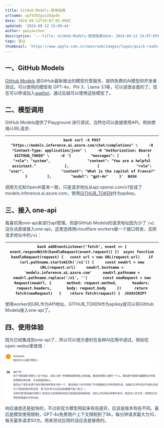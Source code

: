```yaml
---
title: GitHub-Models-使用指南
urlname: ugf4382gus28ap4k
date: 2024-09-12T19:07:05.000Z
updated: '2024-09-12 15:09:44'
author: gaoyanchen
description: '---title: GitHub-Models-使用指南date: 2024-09-12 19:07:05tags: "笔记"thumbnail: "https://www.apple.com.cn/newsroom/images/logos/quick-reads-logos/Apple-l...'
tags: 笔记
thumbnail: 'https://www.apple.com.cn/newsroom/images/logos/quick-reads-logos/Apple-logo.jpg.square_social.jpg'
---
```

## 一、GitHub Models
[<font style="color:rgb(44, 62, 80);">GitHub Models</font>](https://github.com/marketplace/models)<font style="color:rgb(44, 62, 80);"> </font><font style="color:rgb(44, 62, 80);">是GitHub最新推出的模型托管服务，提供免费的AI模型供开发者测试。可以使用的模型有 GPT-4o、Phi 3、Llama 3.1等，可以说很全面的了。现在可以申请加入</font>[<font style="color:rgb(44, 62, 80);">waitlist</font>](https://github.com/marketplace/models/waitlist)<font style="color:rgb(44, 62, 80);">，通过后就可以使用这些模型了。</font>

## 二、模型调用
<font style="color:rgb(44, 62, 80);">GitHub Models提供了Playground 进行调试，当然也可以直接使用API。例如使用cURL请求:</font>

| ```bash curl -X POST "https://models.inference.ai.azure.com/chat/completions" \     -H "Content-Type: application/json" \     -H "Authorization: Bearer $GITHUB_TOKEN" \     -d '{         "messages": [             {                 "role": "system",                 "content": "You are a helpful assistant."             },             {                 "role": "user",                 "content": "What is the capital of France?"             }         ],         "model": "gpt-4o"     }'  BASH ```  |
| --- |


<font style="color:rgb(44, 62, 80);">调用方式和OpenAI基本一致，只是请求地址从api.openai.com/v1变成了models.inference.ai.azure.com，使用</font>[<font style="color:rgb(44, 62, 80);">GITHUB_TOKEN</font>](https://github.com/settings/tokens)<font style="color:rgb(44, 62, 80);">作为apikey。</font>

## 三、接入 one-api
<font style="color:rgb(44, 62, 80);">我喜欢用one-api来进行api管理。但是GitHub Models的请求地址因为少了</font><font style="color:rgb(44, 62, 80);"> </font>`/v1`<font style="color:rgb(44, 62, 80);"> </font><font style="color:rgb(44, 62, 80);">没办法直接接入one-api。这里选择用cloudflare workers做一个接口转发，去除请求地址中的</font>`/v1`<font style="color:rgb(44, 62, 80);">：</font>

| ```bash addEventListener('fetch', event => {   event.respondWith(handleRequest(event.request)) })  async function handleRequest(request) {   const url = new URL(request.url)    if (url.pathname.startsWith('/v1')) {     const newUrl = new URL(request.url)     newUrl.hostname = 'models.inference.ai.azure.com'     newUrl.pathname = newUrl.pathname.replace('/v1', '')       const newRequest = new Request(newUrl, {       method: request.method,       headers: request.headers,       body: request.body     })      return fetch(newRequest)   }    return fetch(request) }  JAVASCRIPT ```  |
| --- |


<font style="color:rgb(44, 62, 80);">使用worker的URL作为API地址，GITHUB_TOKEN作为apikey就可以将GitHub Models接入one-api了。</font>

## 四、使用体验
<font style="color:rgb(44, 62, 80);">因为已经集成到one-api了，所以可以很方便的在各种AI应用中调试，例如在open-webui里使用：</font>

![](https://raw.githubusercontent.com/gyc-12/images/master/0d73d813cb6f46c1511f9c0cd0f91782.png)

<font style="color:rgb(44, 62, 80);">响应速度还是挺快的，不过和官方模型用起来有些差异，应该是版本有些不同。最后是模型使用限制，GPT-4o免费用户上下文限制到了8k，每分钟请求最大为10，每天最多请求50次。用来测试应用的话应该是够用的。</font>



